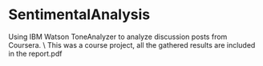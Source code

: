 # SentimentalAnalysis
Using IBM Watson ToneAnalyzer to analyze discussion posts from Coursera. \\
This was a course project, all the gathered results are included in the report.pdf
